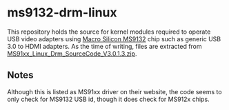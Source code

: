 # ms9132-drm-linux

This repository holds the source for kernel modules required to operate
USB video adapters using [Macro Silicon MS9132](http://en.macrosilicon.com/info.asp?base_id=2&third_id=72)
chip such as generic USB 3.0 to HDMI adapters. As the time of writing,
files are extracted from [MS91xx_Linux_Drm_SourceCode_V3.0.1.3.zip](http://www.macrosilicon.com:9080/download/USBDisplay/Linux/SourceCode/MS91xx_Linux_Drm_SourceCode_V3.0.1.3.zip).

## Notes

Although this is listed as MS91xx driver on their website, the code seems to
only check for MS9132 USB id, though it does check for MS912x chips.
